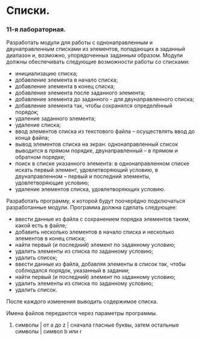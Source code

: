 # Списки.
### 11-я лабораторная.
Разработать модули для работы с однонаправленным и двунаправленным списками из элементов, попадающих в заданный диапазон и, возможно, упорядоченных заданным образом. Модули должны обеспечивать следующие возможности работы со списками:

* инициализацию списка;
* добавление элемента в начало списка;
* добавление элемента в конец списка;
* добавление элемента после заданного элемента;
* добавление элемента до заданного – для двунаправленного списка;
* добавление элемента так, чтобы сохранялся определённый порядок;
* удаление заданного элемента;
* удаление списка;
* ввод элементов списка из текстового файла – осуществлять ввод до конца файла;
* вывод элементов списка на экран: однонаправленный список выводится в прямом порядке, двунаправленный – в прямом и обратном порядке;
* поиск в списке указанного элемента: в однонаправленном списке искать первый элемент, удовлетворяющий условию, в двунаправленном – первый и последний элементы, удовлетворяющие условию;
* удаление элементов списка, удовлетворяющих условию.

Разработать программу, к которой будут поочерёдно подключаться разработанные модули. Программа должна сделать следующее:

* ввести данные из файла с сохранением порядка элементов таким, какой есть в файле;
* добавить несколько элементов в начало списка и несколько элементов в конец списка;
* найти первый (и последний) элемент по заданному условию;
* удалить элементы из списка по заданному условию;
* удалить список;
* ввести данные из файла, добавляя элементы в список так, чтобы соблюдался порядок, указанный в задании;
* найти первый (и последний) элемент по заданному условию;
* удалить элементы из списка по заданному условию;
* удалить список.

После каждого изменения выводить содержимое списка.

Имена файлов передаются через параметры программы.

1.  символы	| от a до z	| сначала гласные буквы, затем остальные символы	| символ b или r
